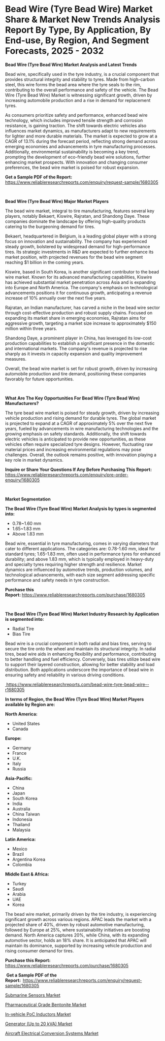 <p><h1>Bead Wire (Tyre Bead Wire) Market Share & Market New Trends Analysis Report By Type, By Application, By End-use, By Region, And Segment Forecasts, 2025 - 2032</h1></p><p><strong>Bead Wire (Tyre Bead Wire) Market Analysis and Latest Trends</strong></p>
<p><p>Bead wire, specifically used in the tyre industry, is a crucial component that provides structural integrity and stability to tyres. Made from high-carbon steel, this wire forms the bead area where the tyre seals to the rim, contributing to the overall performance and safety of the vehicle. The Bead Wire (Tyre Bead Wire) Market is witnessing significant growth, driven by increasing automobile production and a rise in demand for replacement tyres. </p><p>As consumers prioritize safety and performance, enhanced bead wire technology, which includes improved tensile strength and corrosion resistance, is gaining traction. The shift towards electric vehicles also influences market dynamics, as manufacturers adapt to new requirements for lighter and more durable materials. The market is expected to grow at a CAGR of 13.1% during the forecast period, reflecting strong demand across emerging economies and advancements in tyre manufacturing processes. Additionally, environmental sustainability is becoming a key trend, prompting the development of eco-friendly bead wire solutions, further enhancing market prospects. With innovation and changing consumer preferences, the bead wire market is poised for robust expansion.</p></p>
<p><strong>Get a Sample PDF of the Report:&nbsp;</strong> <a href="https://www.reliableresearchreports.com/enquiry/request-sample/1680305?utm_campaign=16&utm_medium=2&utm_source=Github&utm_content=ia&utm_term=06012025&utm_id=bead-wire-tyre-bead-wire">https://www.reliableresearchreports.com/enquiry/request-sample/1680305</a></p>
<p>&nbsp;</p>
<p><strong>Bead Wire (Tyre Bead Wire) Major Market Players</strong></p>
<p><p>The bead wire market, integral to tire manufacturing, features several key players, notably Bekaert, Kiswire, Rajratan, and Shandong Daye. These companies dominate the landscape by offering high-quality products catering to the burgeoning demand for tires.</p><p>Bekaert, headquartered in Belgium, is a leading global player with a strong focus on innovation and sustainability. The company has experienced steady growth, bolstered by widespread demand for high-performance tires. Its strategic investments in R&D are expected to further enhance its market position, with projected revenues for the bead wire segment reaching $1 billion in the coming years.</p><p>Kiswire, based in South Korea, is another significant contributor to the bead wire market. Known for its advanced manufacturing capabilities, Kiswire has achieved substantial market penetration across Asia and is expanding into Europe and North America. The company's emphasis on technological advancements positions it for continuous growth, anticipating a revenue increase of 10% annually over the next five years.</p><p>Rajratan, an Indian manufacturer, has carved a niche in the bead wire sector through cost-effective production and robust supply chains. Focused on expanding its market share in emerging economies, Rajratan aims for aggressive growth, targeting a market size increase to approximately $150 million within three years.</p><p>Shandong Daye, a prominent player in China, has leveraged its low-cost production capabilities to establish a significant presence in the domestic and international markets. The company's revenue is projected to rise sharply as it invests in capacity expansion and quality improvement measures.</p><p>Overall, the bead wire market is set for robust growth, driven by increasing automobile production and tire demand, positioning these companies favorably for future opportunities.</p></p>
<p>&nbsp;</p>
<p><strong>What Are The Key Opportunities For Bead Wire (Tyre Bead Wire) Manufacturers?</strong></p>
<p><p>The tyre bead wire market is poised for steady growth, driven by increasing vehicle production and rising demand for durable tyres. The global market is projected to expand at a CAGR of approximately 5% over the next five years, fueled by advancements in wire manufacturing technologies and the growing emphasis on safety standards. Additionally, the shift towards electric vehicles is anticipated to provide new opportunities, as these vehicles often require specialized tyre designs. However, fluctuating raw material prices and increasing environmental regulations may pose challenges. Overall, the outlook remains positive, with innovation playing a key role in market dynamics.</p></p>
<p><strong>Inquire or Share Your Questions If Any Before Purchasing This Report:</strong> <a href="https://www.reliableresearchreports.com/enquiry/pre-order-enquiry/1680305?utm_campaign=16&utm_medium=2&utm_source=Github&utm_content=ia&utm_term=06012025&utm_id=bead-wire-tyre-bead-wire">https://www.reliableresearchreports.com/enquiry/pre-order-enquiry/1680305</a></p>
<p>&nbsp;</p>
<p><strong>Market Segmentation</strong></p>
<p><strong>The Bead Wire (Tyre Bead Wire) Market Analysis by types is segmented into:</strong></p>
<p><ul><li>0.78~1.60 mm</li><li>1.65~1.83 mm</li><li>Above 1.83 mm</li></ul></p>
<p><p>Bead wire, essential in tyre manufacturing, comes in varying diameters that cater to different applications. The categories are: 0.78-1.60 mm, ideal for standard tyres; 1.65-1.83 mm, often used in performance tyres for enhanced durability; and above 1.83 mm, which is typically employed in heavy-duty and specialty tyres requiring higher strength and resilience. Market dynamics are influenced by automotive trends, production volumes, and technological advancements, with each size segment addressing specific performance and safety needs in tyre construction.</p></p>
<p><strong>Purchase this Report:&nbsp;</strong><a href="https://www.reliableresearchreports.com/purchase/1680305?utm_campaign=16&utm_medium=2&utm_source=Github&utm_content=ia&utm_term=06012025&utm_id=bead-wire-tyre-bead-wire">https://www.reliableresearchreports.com/purchase/1680305</a></p>
<p>&nbsp;</p>
<p><strong>The Bead Wire (Tyre Bead Wire) Market Industry Research by Application is segmented into:</strong></p>
<p><ul><li>Radial Tire</li><li>Bias Tire</li></ul></p>
<p><p>Bead wire is a crucial component in both radial and bias tires, serving to secure the tire onto the wheel and maintain its structural integrity. In radial tires, bead wire aids in enhancing flexibility and performance, contributing to better handling and fuel efficiency. Conversely, bias tires utilize bead wire to support their layered construction, allowing for better stability and load distribution. Both applications underscore the importance of bead wire in ensuring safety and reliability in various driving conditions.</p></p>
<p><a href="https://www.reliableresearchreports.com/bead-wire-tyre-bead-wire--r1680305?utm_campaign=16&utm_medium=2&utm_source=Github&utm_content=ia&utm_term=06012025&utm_id=bead-wire-tyre-bead-wire">&nbsp;https://www.reliableresearchreports.com/bead-wire-tyre-bead-wire--r1680305</a></p>
<p><strong>In terms of Region, the Bead Wire (Tyre Bead Wire) Market Players available by Region are:</strong></p>
<p>
    <p> <strong> North America: </strong>
        <ul>
            <li>United States</li>
            <li>Canada</li>
        </ul>
        </p> 
    <p> <strong> Europe: </strong>
        <ul>
            <li>Germany</li>
            <li>France</li>
            <li>U.K.</li>
            <li>Italy</li>
            <li>Russia</li>
        </ul>
        </p> 
    <p> <strong> Asia-Pacific: </strong>
        <ul>
            <li>China</li>
            <li>Japan</li>
            <li>South Korea</li>
            <li>India</li>
            <li>Australia</li>
            <li>China Taiwan</li>
            <li>Indonesia</li>
            <li>Thailand</li>
            <li>Malaysia</li>
        </ul>
        </p> 
    <p> <strong> Latin America: </strong>
        <ul>
            <li>Mexico</li>
            <li>Brazil</li>
            <li>Argentina Korea</li>
            <li>Colombia</li>
        </ul>
        </p> 
    <p> <strong> Middle East & Africa: </strong>
        <ul>
            <li>Turkey</li>
            <li>Saudi</li>
            <li>Arabia</li>
            <li>UAE</li>
            <li>Korea</li>
        </ul>
    </p>
    </p>
<p><p>The bead wire market, primarily driven by the tire industry, is experiencing significant growth across various regions. APAC leads the market with a projected share of 40%, driven by robust automotive manufacturing, followed by Europe at 25%, where sustainability initiatives are boosting demand. North America captures 20%, while China, with its expanding automotive sector, holds an 18% share. It is anticipated that APAC will maintain its dominance, supported by increasing vehicle production and rising consumer demand for tires.</p></p>
<p><strong>Purchase this Report: </strong><a href="https://www.reliableresearchreports.com/purchase/1680305?utm_campaign=16&utm_medium=2&utm_source=Github&utm_content=ia&utm_term=06012025&utm_id=bead-wire-tyre-bead-wire">https://www.reliableresearchreports.com/purchase/1680305</a></p>
<p>&nbsp;<strong>Get a Sample PDF of the Report:&nbsp;&nbsp;</strong><a href="https://www.reliableresearchreports.com/enquiry/request-sample/1680305?utm_campaign=16&utm_medium=2&utm_source=Github&utm_content=ia&utm_term=06012025&utm_id=bead-wire-tyre-bead-wire">https://www.reliableresearchreports.com/enquiry/request-sample/1680305</a></p>
<p><strong></strong></p>
<p><p><a href="https://www.linkedin.com/pulse/submarine-sensors-market-development-top-players-projected-size-czzff?utm_campaign=16&utm_medium=2&utm_source=Github&utm_content=ia&utm_term=06012025&utm_id=bead-wire-tyre-bead-wire">Submarine Sensors Market</a></p><p><a href="https://www.linkedin.com/pulse/forecasting-pharmaceutical-grade-bentonite-market-industry-gkklc?utm_campaign=16&utm_medium=2&utm_source=Github&utm_content=ia&utm_term=06012025&utm_id=bead-wire-tyre-bead-wire">Pharmaceutical Grade Bentonite Market</a></p><p><a href="https://github.com/JosephineMcguire65/Market-Research-Report-List-1/blob/main/in-vehicle-poc-inductors-market.md?utm_campaign=16&utm_medium=2&utm_source=Github&utm_content=ia&utm_term=06012025&utm_id=bead-wire-tyre-bead-wire">In-vehicle PoC Inductors Market</a></p><p><a href="https://www.linkedin.com/pulse/understanding-generator-up-20-kva-market-2025-2032-development-1grmc?utm_campaign=16&utm_medium=2&utm_source=Github&utm_content=ia&utm_term=06012025&utm_id=bead-wire-tyre-bead-wire">Generator (Up to 20 kVA) Market</a></p><p><a href="https://github.com/jerhoskinson197676/Market-Research-Report-List-1/blob/main/aircraft-electrical-conversion-systems-market.md?utm_campaign=16&utm_medium=2&utm_source=Github&utm_content=ia&utm_term=06012025&utm_id=bead-wire-tyre-bead-wire">Aircraft Electrical Conversion Systems Market</a></p></p>